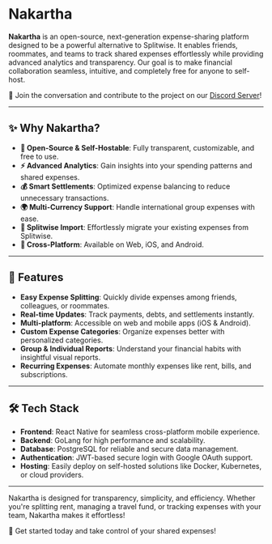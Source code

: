 # Nakartha

**Nakartha** is an open-source, next-generation expense-sharing platform designed to be a powerful alternative to Splitwise. It enables friends, roommates, and teams to track shared expenses effortlessly while providing advanced analytics and transparency. Our goal is to make financial collaboration seamless, intuitive, and completely free for anyone to self-host.

💬 Join the conversation and contribute to the project on our [Discord Server](https://discord.gg/9GXtUBTZ)!

---

## ✨ Why Nakartha?
- **🚀 Open-Source & Self-Hostable**: Fully transparent, customizable, and free to use.
- **⚡ Advanced Analytics**: Gain insights into your spending patterns and shared expenses.
- **💰 Smart Settlements**: Optimized expense balancing to reduce unnecessary transactions.
- **🌍 Multi-Currency Support**: Handle international group expenses with ease.
- **🔗 Splitwise Import**: Effortlessly migrate your existing expenses from Splitwise.
- **📱 Cross-Platform**: Available on Web, iOS, and Android.

---

## 🚀 Features
- **Easy Expense Splitting**: Quickly divide expenses among friends, colleagues, or roommates.
- **Real-time Updates**: Track payments, debts, and settlements instantly.
- **Multi-platform**: Accessible on web and mobile apps (iOS & Android).
- **Custom Expense Categories**: Organize expenses better with personalized categories.
- **Group & Individual Reports**: Understand your financial habits with insightful visual reports.
- **Recurring Expenses**: Automate monthly expenses like rent, bills, and subscriptions.

---

## 🛠️ Tech Stack
- **Frontend**: React Native for seamless cross-platform mobile experience.
- **Backend**: GoLang for high performance and scalability.
- **Database**: PostgreSQL for reliable and secure data management.
- **Authentication**: JWT-based secure login with Google OAuth support.
- **Hosting**: Easily deploy on self-hosted solutions like Docker, Kubernetes, or cloud providers.

---

Nakartha is designed for transparency, simplicity, and efficiency. Whether you're splitting rent, managing a travel fund, or tracking expenses with your team, Nakartha makes it effortless!

🚀 Get started today and take control of your shared expenses!